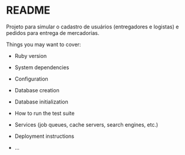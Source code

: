 # README

Projeto para simular o cadastro de usuários (entregadores e logistas) e pedidos para entrega de mercadorias.

Things you may want to cover:

* Ruby version 

* System dependencies

* Configuration

* Database creation

* Database initialization

* How to run the test suite

* Services (job queues, cache servers, search engines, etc.)

* Deployment instructions

* ...
